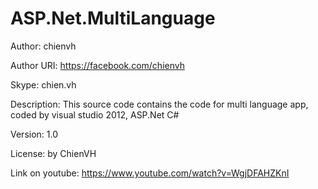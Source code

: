 ASP.Net.MultiLanguage
=====================
Author: chienvh

Author URI: https://facebook.com/chienvh

Skype: chien.vh

Description: This source code contains the code for multi language app, coded by visual studio 2012, ASP.Net C#

Version: 1.0

License: by ChienVH


Link on youtube: https://www.youtube.com/watch?v=WgjDFAHZKnI

